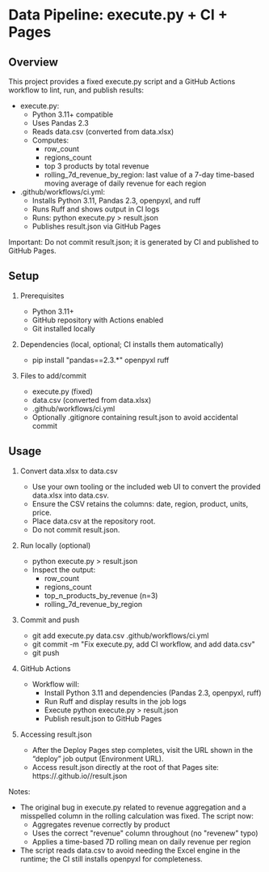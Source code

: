 # Data Pipeline: execute.py + CI + Pages

## Overview

This project provides a fixed execute.py script and a GitHub Actions workflow to lint, run, and publish results:

- execute.py:
  - Python 3.11+ compatible
  - Uses Pandas 2.3
  - Reads data.csv (converted from data.xlsx)
  - Computes:
    - row_count
    - regions_count
    - top 3 products by total revenue
    - rolling_7d_revenue_by_region: last value of a 7-day time-based moving average of daily revenue for each region
- .github/workflows/ci.yml:
  - Installs Python 3.11, Pandas 2.3, openpyxl, and ruff
  - Runs Ruff and shows output in CI logs
  - Runs: python execute.py > result.json
  - Publishes result.json via GitHub Pages

Important: Do not commit result.json; it is generated by CI and published to GitHub Pages.

## Setup

1. Prerequisites
   - Python 3.11+
   - GitHub repository with Actions enabled
   - Git installed locally

2. Dependencies (local, optional; CI installs them automatically)
   - pip install "pandas==2.3.*" openpyxl ruff

3. Files to add/commit
   - execute.py (fixed)
   - data.csv (converted from data.xlsx)
   - .github/workflows/ci.yml
   - Optionally .gitignore containing result.json to avoid accidental commit

## Usage

1. Convert data.xlsx to data.csv
   - Use your own tooling or the included web UI to convert the provided data.xlsx into data.csv.
   - Ensure the CSV retains the columns: date, region, product, units, price.
   - Place data.csv at the repository root.
   - Do not commit result.json.

2. Run locally (optional)
   - python execute.py > result.json
   - Inspect the output:
     - row_count
     - regions_count
     - top_n_products_by_revenue (n=3)
     - rolling_7d_revenue_by_region

3. Commit and push
   - git add execute.py data.csv .github/workflows/ci.yml
   - git commit -m "Fix execute.py, add CI workflow, and add data.csv"
   - git push

4. GitHub Actions
   - Workflow will:
     - Install Python 3.11 and dependencies (Pandas 2.3, openpyxl, ruff)
     - Run Ruff and display results in the job logs
     - Execute python execute.py > result.json
     - Publish result.json to GitHub Pages

5. Accessing result.json
   - After the Deploy Pages step completes, visit the URL shown in the “deploy” job output (Environment URL).
   - Access result.json directly at the root of that Pages site: https://<your-username>.github.io/<your-repo>/result.json

Notes:
- The original bug in execute.py related to revenue aggregation and a misspelled column in the rolling calculation was fixed. The script now:
  - Aggregates revenue correctly by product
  - Uses the correct "revenue" column throughout (no "revenew" typo)
  - Applies a time-based 7D rolling mean on daily revenue per region
- The script reads data.csv to avoid needing the Excel engine in the runtime; the CI still installs openpyxl for completeness.
